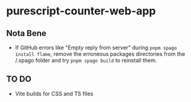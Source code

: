 # purescript-counter-web-app

## Nota Bene

- If GitHub errors like "Empty reply from server" during `pnpm spago install flame`, remove the erroneous packages directories from the /.spago folder and try `pnpm spago build` to reinstall them.

##  TO DO

- Vite builds for CSS and TS files
